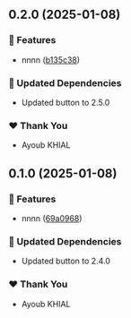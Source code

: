## 0.2.0 (2025-01-08)

### 🚀 Features

- nnnn ([b135c38](https://github.com/ayoubkhial/kiry/commit/b135c38))

### 🧱 Updated Dependencies

- Updated button to 2.5.0

### ❤️ Thank You

- Ayoub KHIAL

## 0.1.0 (2025-01-08)

### 🚀 Features

- nnnn ([69a0968](https://github.com/ayoubkhial/kiry/commit/69a0968))

### 🧱 Updated Dependencies

- Updated button to 2.4.0

### ❤️ Thank You

- Ayoub KHIAL
